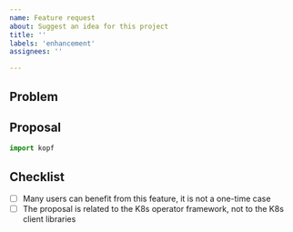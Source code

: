 ```yaml
---
name: Feature request
about: Suggest an idea for this project
title: ''
labels: 'enhancement'
assignees: ''

---
```

## Problem

<!-- What problem do you currently face so that you want this feature? -->

<!-- Are there existing features close to solving this problem? Why don't they work? -->


## Proposal

<!-- Describe the solution you would like to have. -->

<!-- Provide a code snippet showing the new feature in action, at least as an idea. -->

```python
import kopf
```

<!-- Are there any other ways of achieving the same goal? 
     Why is this proposal better than those alternatives? -->


## Checklist

- [ ] Many users can benefit from this feature, it is not a one-time case
- [ ] The proposal is related to the K8s operator framework, not to the K8s client libraries
